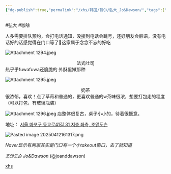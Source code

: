 ```yaml
---
{"dg-publish":true,"permalink":"/xhs/韩国/首尔/弘大_Jo&Dawson/","tags":["rednote","首尔"],"created":"2024-09-07","updated":"2025-04-13T21:24:40.955+08:00"}
---
```


#弘大  #咖啡 

人多需要排队预约，会打电话通知，没接到电话会跳号，还好朋友会韩语，没有电话好的话感觉得在门口等了🥺这家属于念念不忘的好吃

![Attachment 1294.jpeg](/img/user/xhs/%E9%9F%A9%E5%9B%BD/%E9%A6%96%E5%B0%94/photo-%E9%A6%96%E5%B0%94/Attachment%201294.jpeg)
<center>法式吐司 </center>
热乎乎fuwafuwa还脆脆的 外酥里嫩那种

![Attachment 1295.jpeg](/img/user/xhs/%E9%9F%A9%E5%9B%BD/%E9%A6%96%E5%B0%94/photo-%E9%A6%96%E5%B0%94/Attachment%201295.jpeg)
<center>奶茶 </center>
很浓郁，喜欢！点了草莓和普通的，更喜欢普通的w茶味很浓，想要打包走的程度（可以打包，有玻璃瓶装）

![Attachment 1296.jpeg](/img/user/xhs/%E9%9F%A9%E5%9B%BD/%E9%A6%96%E5%B0%94/photo-%E9%A6%96%E5%B0%94/Attachment%201296.jpeg)
店整体很复古，桌子小小的，待着很惬意。

地址：
[서울 마포구 동교로41길 31 지층 좌측, 조앤도슨](https://pcmap.place.naver.com/restaurant/1143889950/home?entry=bmp&from=map&fromPanelNum=2&timestamp=202504121610&locale=ko&svcName=map_pcv5&searchText=Jo%26Dawson#)

![Pasted image 20250412161317.png](/img/user/xhs/%E9%9F%A9%E5%9B%BD/%E9%A6%96%E5%B0%94/photo-%E9%A6%96%E5%B0%94/Pasted%20image%2020250412161317.png)

*Naver显示有两家其实是门口有一个小takeout窗口，去了就知道*

_조앤도슨 Jo&Dawson_ (@joanddawson)

[xhs](https://www.xiaohongshu.com/explore/672a5d0b000000001d0384bd?xsec_token=ABD3ui-4sBoQI1Ae4AKTfOp1-vx63ltA6_kMThPPSS3rU=&xsec_source=pc_user)